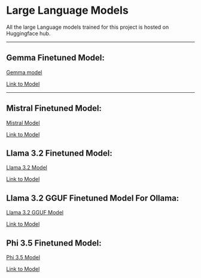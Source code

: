 # Large Language Models
All the large Language models trained for this project is hosted on Huggingface hub.
<hr>

## Gemma Finetuned Model:
[Gemma model]()

[Link to Model](https://huggingface.co/roger33303/gemma-2-9b-Instruct-Finetune-website-QnA)

<hr>

## Mistral Finetuned Model:

[Mistral Model]()

[Link to Model](https://huggingface.co/roger33303/mistral-7b-Instruct-Finetune-website-QnA)

## Llama 3.2 Finetuned Model:

[Llama 3.2 Model]()

[Link to Model](https://huggingface.co/roger33303/Best_Model-llama3.2-3b-Instruct-Finetune-website-QnA)

## Llama 3.2 GGUF Finetuned Model For Ollama:

[Llama 3.2 GGUF Model]()

[Link to Model](https://huggingface.co/roger33303/Best_Model-llama3.2-3b-16bit-Instruct-Finetune-website-QnA-gguf)


## Phi 3.5 Finetuned Model:

[Phi 3.5 Model]()

[Link to Model](https://huggingface.co/roger33303/phi3.5-4b-Instruct-Finetune-website-QnA)
